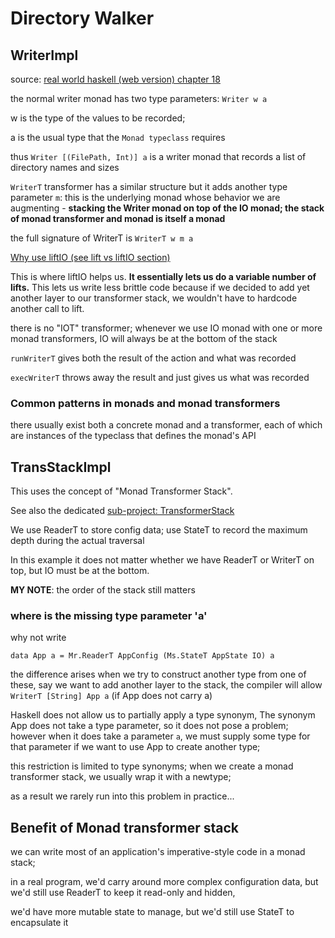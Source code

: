 # Directory Walker

## WriterImpl

source: [real world haskell (web version) chapter 18](http://book.realworldhaskell.org/read/monad-transformers.html)

the normal writer monad has two type parameters: `Writer w a`

w is the type of the values to be recorded;

a is the usual type that the `Monad typeclass` requires

thus `Writer [(FilePath, Int)] a` is a writer monad that records
a list of directory names and sizes

`WriterT` transformer has a similar structure but it adds another
type parameter `m`: this is the underlying monad whose behavior
we are augmenting - **stacking the Writer monad on top of the IO monad;
the stack of monad transformer and monad is itself a monad**

the full signature of WriterT is `WriterT w m a`

[Why use liftIO (see lift vs liftIO section)](https://www.schoolofhaskell.com/user/commercial/content/monad-transformers)

This is where liftIO helps us. **It essentially lets us do a variable
number of lifts.** This lets us write less brittle code because if we
decided to add yet another layer to our transformer stack, we wouldn't
have to hardcode another call to lift.

there is no "IOT" transformer; whenever we use IO monad with one or
more monad transformers, IO will always be at the bottom of the stack

`runWriterT` gives both the result of the action and what was recorded

`execWriterT` throws away the result and just gives us what was recorded

### Common patterns in monads and monad transformers

there usually exist both a concrete monad and a transformer, each of which
are instances of the typeclass that defines the monad's API

## TransStackImpl

This uses the concept of "Monad Transformer Stack".

See also the dedicated [sub-project: TransformerStack](../TransformerStack)

We use ReaderT to store config data; use StateT to record
the maximum depth during the actual traversal

In this example it does not matter whether we have ReaderT or
WriterT on top, but IO must be at the bottom.

**MY NOTE**: the order of the stack still matters

### where is the missing type parameter 'a'

why not write

`data App a = Mr.ReaderT AppConfig (Ms.StateT AppState IO) a`

the difference arises when we try to construct another type from
one of these, say we want to add another layer to the stack, the
compiler will allow `WriterT [String] App a` (if App does not
carry a)

Haskell does not allow us to partially apply a type synonym,
The synonym App does not take a type parameter, so it does not
pose a problem; however when it does take a parameter `a`, we
must supply some type for that parameter if we want to use App
to create another type;

this restriction is limited to type synonyms; when we create a
monad transformer stack, we usually wrap it with a newtype;

as a result we rarely run into this problem in practice...

## Benefit of Monad transformer stack

we can write most of an application's imperative-style code in
a monad stack;

in a real program, we'd carry around more complex configuration
data, but we'd still use ReaderT to keep it read-only and hidden,

we'd have more mutable state to manage, but we'd still use StateT
to encapsulate it

